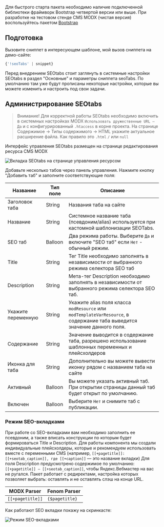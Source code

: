 Для быстрого старта пакета необходимо наличие подключенной библиотеки фраймворк Bootstrap четвертой версии или выше. При разработке на тестовом стенде CMS MODX (чистая версия) воспользуйтесь пакетом [Bootstrap](https://modstore.pro/packages/sites-themes/theme.bootstrap)

## Подготовка

Вызовите сниппет в интересующем шаблоне, мой вызов сниппета на демо-сайте:

```php
{'!seoTabs' | snippet}
```

Перед внедрением SEOtabs стоит заглянуть в системные настройки SEOtabs в раздел "Основные" и параметры сниппета seoTabs. По умолчанию там уже будут прописаны некоторые настройки, которые вы можете изменить и настроить под свои задачи.

## Администрирование SEOtabs

> Внимание! Для корректной работы SEOtabs необходимо включить в системных настройках MODX `Использовать дружественные URL — Да` и с конфигурированный `.htaccess` в корне проекта. На странице Содержимое -> Типы содержимого -> HTML укажите актуальное расширение файла. Как правило это `.html` `/` или `null`     

Интерфейс управления SEOtabs размещен на странице редактирования ресурса CMS MODX

![Вкладка SEOtabs на странице управления ресурсом](https://file.modx.pro/files/b/2/e/b2e64ffe3bdf630fd48bce205b8fb223.png)

Добавьте несколько табов через панель управления. Нажмите кнопку "Добавить таб" и заполните соответствующие поля:

Название|Тип поле|Описание
--- | --- | --- |
Заголовок таба | String | Названия таба на сайте
Название | String | Системное название таба (псевдоним/alias) используется при кастомной шаблонизации SEOTabs.
SEO таб | Balloon | Два режима работы. Выберите `Да` и включите "SEO таб" если `Нет` - обычный режим.
Title | String | Тег Title необходимо заполнять в независимости от выбранного режима селектора SEO таб
Description | String | Мета-тег Description необходимо заполнять в независимости от выбранного режима селектора SEO таб.
Укажите переменную | String | Укажите alias поля класса `modResource` или `modTemplateVarResource`, в содержание таба выведится значение данного поля.
Содержание | String | Значение выводится в содержание таба, разрешено использование шаблонных переменных и плейсхолдеров
Иконка для таба | String | Дополнительно вы можете вывести иконку рядом с названием таба на сайте
Активный | Balloon | Вы можете указать активный таб. При открытии страницы данный таб будет открыт по умолчанию.
Включен | Balloon | Выберите `Нет` и снимите таб с публикации.

### Режим SEO-вкладками 

При работе со SEO-вкладками вам необходимо заполнить ее псевдоним, а также вписать конструкции по которым будет формироваться Title и Description. Для работы компонента мы создали индивидуальные плейсхолдеры, которые и рекомендуем использовать вместе с переменными CMS (например, `[[+pagetitle]]: [[+seotab_caption]], где [[+caption]]` — это название вкладки)
Для поля Description предусмотрено содержимое по умолчанию: `[[+pagetitle]] — [[+seotab_caption]]`, чтобы Яндекс.Вебмастер на вас не ругался.
Пакет работает с редиректами, настройка которых позволяет выбрать: оставлять и не оставлять слэш на конце URL. 

| MODX Parser | Fenom Parser |
--- | --- 
`[[+pagetitle]]` | `{$pagetitle}`

Как работают SEO вкладки покажу на скринкасте:

![Режим SEO-вкладками](https://file.modx.pro/files/6/4/d/64d6c9cad5fcabc9463dcd7a74a78c0c.gif)




